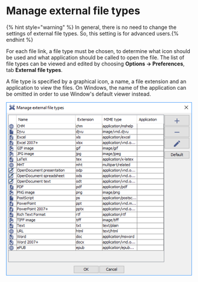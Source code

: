 # Manage external file types

{% hint style="warning" %}
In general, there is no need to change the settings of external file types. So, this setting is for advanced users.​
{% endhint %}

For each file link, a file type must be chosen, to determine what icon should be used and what application should be called to open the file. The list of file types can be viewed and edited by choosing **Options → Preferences**, tab **External file types**.

A file type is specified by a graphical icon, a name, a file extension and an application to view the files. On Windows, the name of the application can be omitted in order to use Window's default viewer instead.

![Manage external file types](<../.gitbook/assets/manageexternalfiletypes (2) (1) (4) (4) (4) (4) (4) (4) (4) (3) (1) (1) (1) (1) (1) (2).png>)
